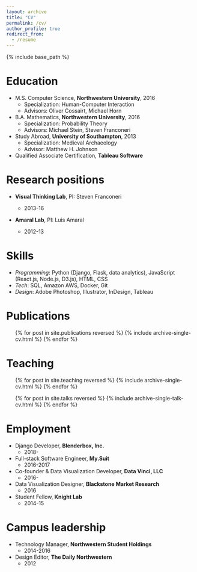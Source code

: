 ```yaml
---
layout: archive
title: "CV"
permalink: /cv/
author_profile: true
redirect_from:
  - /resume
---
```


{% include base_path %}

Education
======
* M.S. Computer Science, **Northwestern University**, 2016
  * Specialization: Human-Computer Interaction
  * Advisors: Oliver Cossairt, Michael Horn
* B.A. Mathematics, **Northwestern University**, 2016
  * Specialization: Probability Theory
  * Advisors: Michael Stein, Steven Franconeri
* Study Abroad, **University of Southampton**, 2013
  * Specialization: Medieval Archaeology
  * Advisor: Matthew H. Johnson
* Qualified Associate Certification, **Tableau Software**

Research positions
======
* **Visual Thinking Lab**, PI: Steven Franconeri
  * 2013-16

* **Amaral Lab**, PI: Luis Amaral
  * 2012-13
  
Skills
======
* _Programming_: Python (Django, Flask, data analytics), JavaScript (React.js, Node.js, D3.js), HTML, CSS
* _Tech_: SQL, Amazon AWS, Docker, Git
* _Design_: Adobe Photoshop, Illustrator, InDesign, Tableau

Publications
======
  <ul>{% for post in site.publications reversed %}
    {% include archive-single-cv.html %}
  {% endfor %}</ul>
  
Teaching
======
  <ul>{% for post in site.teaching reversed %}
    {% include archive-single-cv.html %}
  {% endfor %}
  </ul>
  <ul>{% for post in site.talks reversed %}
    {% include archive-single-talk-cv.html %}
  {% endfor %}</ul>
  
Employment
======
* Django Developer, **Blenderbox, Inc.**
  * 2018-
* Full-stack Software Engineer, **My.Suit**
  * 2016-2017
* Co-founder & Data Visualization Developer, **Data Vinci, LLC**
  * 2016-
* Data Visualization Designer, **Blackstone Market Research**
  * 2016
* Student Fellow, **Knight Lab**
  * 2014-15

Campus leadership
======
* Technology Manager, **Northwestern Student Holdings**
  * 2014-2016
* Design Editor, **The Daily Northwestern**
  * 2012
